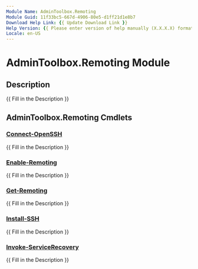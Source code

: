 ```yaml
---
Module Name: AdminToolbox.Remoting
Module Guid: 11f33bc5-667d-4906-80e5-d1ff21d1e8b7
Download Help Link: {{ Update Download Link }}
Help Version: {{ Please enter version of help manually (X.X.X.X) format }}
Locale: en-US
---
```


# AdminToolbox.Remoting Module
## Description
{{ Fill in the Description }}

## AdminToolbox.Remoting Cmdlets
### [Connect-OpenSSH](Connect-OpenSSH.md)
{{ Fill in the Description }}

### [Enable-Remoting](Enable-Remoting.md)
{{ Fill in the Description }}

### [Get-Remoting](Get-Remoting.md)
{{ Fill in the Description }}

### [Install-SSH](Install-SSH.md)
{{ Fill in the Description }}

### [Invoke-ServiceRecovery](Invoke-ServiceRecovery.md)
{{ Fill in the Description }}

